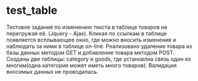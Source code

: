 # test_table
Тестовое задание по изменению текста в таблице товаров не перегружая её. (Jquery - Ajax).
Кликая по ссылкам в таблице появляется всплывающее окно, где можно вносить изменения и наблюдать за ними в таблице on-line.
Реализовано удаление товара из базы данных методом GET и добавление товара методом POST.
Созданы две таблицы: category и goods, где установлна связь один ко многим(одна категория может иметь много товаров).
Валидация вносимых данных не проводилась. 
